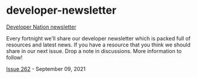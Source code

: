 # developer-newsletter
[Developer Nation newsletter](https://www.developernation.net/)

Every fortnight we'll share our developer newsletter which is packed full of resources and latest news. If you have a resource that you think we should share in our next issue. Drop a note in discussions.
More information to follow!

[Issue 262](https://github.com/devnationworld/developer-newsletter/blob/main/2021-09-09.md) - September 09, 2021

